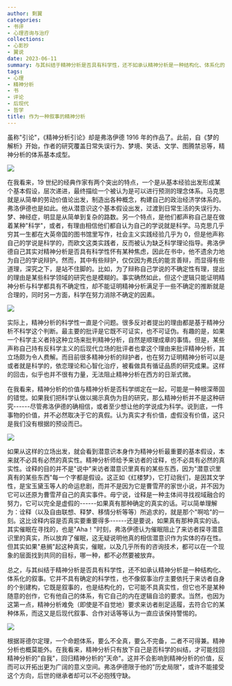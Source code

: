 ```yaml
---
author: 剩翼
categories:
- 书评
- 心理咨询与治疗
collections:
- 心影抄
- 翼说
date: 2023-06-11
summary: 与其纠结于精神分析是否具有科学性，还不如承认精神分析是一种结构化、体系化的叙事。它并不具有确定的科学性，也不像叙事治疗主要依托于来访者自身的个别建构，它既是叙事的，也是结构化的，它可能不具真实性，但它也不是某种随意的创作，它有他自己的体系，有它自己的内在逻辑自洽的要求。
tags:
- 心理
- 精神分析
- 书
- 评论
- 后现代
- 哲学
title: 作为一种叙事的精神分析
---
```


虽称"引论"，《精神分析引论》却是弗洛伊德 1916 年的作品了。此前，自《梦的解析》开始，作者的研究覆盖日常失误行为、梦境、笑话、文学、图腾禁忌等，精神分析的体系基本成型。

![](/img/psycoanaly/Image04.jpg)

在我看来，19 世纪的经典作家有两个突出的特点，一个是从基本经验出发形成某个基本假设，层次递进，最终描绘一个被认为是可以进行预测的理念体系。马克思就是从简单的劳动价值论出发，制造出各种概念，构建自己的政治经济学体系的。弗洛伊德也是如此。他从潜意识这个基本假设出发，过渡到日常生活的失误行为、梦、神经症，明显是从简单到复杂的路数。另一个特点，是他们都声称自己是在做着某种"科学"，或者，有理由相信他们都自认为自己的学说就是科学。马克思几乎穷其一生都在大英帝国的图书馆里写作，社会主义实践经验几乎为 0，但是他声称自己的学说是科学的，而欧文这类实践者，反而被认为缺乏科学理论指导。弗洛伊德自己其实对精神分析是否具有科学性怀有某种焦虑，因此在书中，他不遗余力地为自己的学说辩护。然而，其中有些辩护，仅仅因为弗氏的能言善辩，而显得有些道理，深究之下，是站不住脚的。比如，为了辩称自己学说的不确定性有理，提出的理由是某些科学领域的研究也是模糊的。事实确然如此，但这个逻辑只能证明精神分析与科学都具有不确定性，却不能证明精神分析满足于一些不确定的推断就是合理的，同时另一方面，科学在努力消除不确定的因素。

![](/img/psycoanaly/Image01.jpg)

实际上，精神分析的科学性一直是个问题。很多反对者提出的理由都是基于精神分析不科学这个判断。最主要的批评是它既不可证实，也不可证伪。有趣的是，如果一个科学主义者持这种立场来批判精神分析，自然是顺理成章的事情。但是，某些声称自己持有反科学主义的后现代立场的批评者也拿这个理由来批评精神分析，其立场颇为令人费解。而目前很多精神分析的辩护者，也在努力证明精神分析可以是或者就是科学的，依恋理论和心智化治疗，被看做具有循证品质的研究成果。这样的回击，似乎也并不很有力量，无法阻止精神分析在西方的日渐式微。

在我看来，精神分析的价值与精神分析是否科学绑定在一起，可能是一种根深蒂固的错觉。如果我们把科学认做以揭示真伪为目的研究，那么精神分析并不是这种研究------尽管弗洛伊德的确相信，或者至少想让他的学说成为科学。说到底，一件事物的价值，并不必然取决于它的真假。认为真实才有价值，虚假没有价值，这只是我们没有根据的预设而已。

![](/img/psycoanaly/Image05.jpg)

如果从这样的立场出发，就会看到潜意识本身作为精神分析最重要的基本假设，本来就不必具有必然的真实性。精神分析师给予来访者的诠释，也不必具有必然的真实性。诠释的目的并不是"说中"来访者潜意识里真有的某些东西，因为"潜意识里真有的某些东西"每一个字都是假设。这正如《红楼梦》，它打动我们，是因其文学性，是宝玉黛玉等人的命运悲剧，而并不是因为它是曹雪芹的家世小说，并不因为它可以还原为曹雪芹自己的真实事件。毋宁说，诠释是一种主体间寻找视域融合的努力，它可以完全是虚假的------如果真有那种确定的真实的话。可以简单理解为：诠释（以及自由联想、释梦、移情分析等等）所追求的，就是那个"啊哈"的一刻。这比诠释内容是否真实要重要得多------还是要说，如果真有那种真实的话。其实催眠在寻找的，也是"Aha！"时刻，弗洛伊德认为催眠阻止了来访者探寻潜意识里的真实，所以放弃了催眠，这无疑说明他真的相信潜意识作为实体的存在性。但其实如果"悬搁"起这种真实，催眠，以及几乎所有的咨询技术，都可以在一个现象的层面找到共同的目标，哪一种，都不必然要被放弃。

总之，与其纠结于精神分析是否具有科学性，还不如承认精神分析是一种结构化、体系化的叙事。它并不具有确定的科学性，也不像叙事治疗主要依托于来访者自身的个别建构，它既是叙事的，也是结构化的，它可能不具真实性，但它也不是某种随意的创作，它有他自己的体系，有它自己的内在逻辑自洽的要求。当然，也因为这第一点，精神分析难免（即使是不自觉地）要求来访者削足适履，去符合它的某种体系，而这又是后现代叙事、合作对话等等认为一直应该保持警惕的。

![](/img/psycoanaly/Image02_upscale.jpg)

根据哥德尔定理，一个命题体系，要么不全真，要么不完备，二者不可得兼。精神分析也概莫能外。在我看来，精神分析只有放下自己是否科学的纠结，才可能找回精神分析的"自我"，回归精神分析的"天命"。这并不会影响到精神分析的价值，反而可以开拓出更为广阔的意义空间。弗洛伊德限于他的"历史局限"，或许不能接受这个方向，后世的继承者却可以不必抱残守缺。
